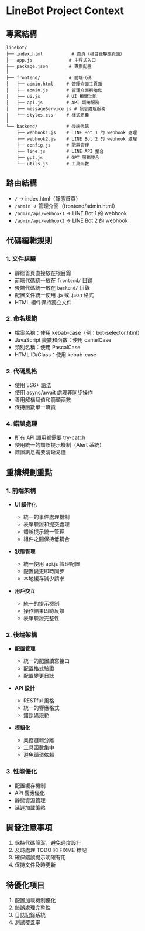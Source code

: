 # LineBot Project Context

## 專案結構
```
linebot/
├── index.html           # 首頁（根目錄靜態頁面）
├── app.js              # 主程式入口
├── package.json        # 專案配置
│
├── frontend/           # 前端代碼
│   ├── admin.html     # 管理介面主頁面
│   ├── admin.js       # 管理介面初始化
│   ├── ui.js          # UI 相關功能
│   ├── api.js         # API 調用服務
│   ├── messageService.js # 訊息處理服務
│   └── styles.css     # 樣式定義
│
└── backend/           # 後端代碼
    ├── webhook1.js    # LINE Bot 1 的 webhook 處理
    ├── webhook2.js    # LINE Bot 2 的 webhook 處理
    ├── config.js      # 配置管理
    ├── line.js        # LINE API 整合
    ├── gpt.js         # GPT 服務整合
    └── utils.js       # 工具函數
```

## 路由結構
- `/` -> index.html（靜態首頁）
- `/admin` -> 管理介面（frontend/admin.html）
- `/admin/api/webhook1` -> LINE Bot 1 的 webhook
- `/admin/api/webhook2` -> LINE Bot 2 的 webhook

## 代碼編輯規則

### 1. 文件組織
- 靜態首頁直接放在根目錄
- 前端代碼統一放在 `frontend/` 目錄
- 後端代碼統一放在 `backend/` 目錄
- 配置文件統一使用 .js 或 .json 格式
- HTML 組件保持獨立文件

### 2. 命名規範
- 檔案名稱：使用 kebab-case（例：bot-selector.html）
- JavaScript 變數和函數：使用 camelCase
- 類別名稱：使用 PascalCase
- HTML ID/Class：使用 kebab-case

### 3. 代碼風格
- 使用 ES6+ 語法
- 使用 async/await 處理非同步操作
- 善用解構賦值和箭頭函數
- 保持函數單一職責

### 4. 錯誤處理
- 所有 API 調用都需要 try-catch
- 使用統一的錯誤提示機制（Alert 系統）
- 錯誤訊息需要清晰易懂

## 重構規劃重點

### 1. 前端架構
- **UI 組件化**
  * 統一的事件處理機制
  * 表單驗證和提交處理
  * 錯誤提示統一管理
  * 組件之間保持低耦合

- **狀態管理**
  * 統一使用 api.js 管理配置
  * 配置變更即時同步
  * 本地緩存減少請求

- **用戶交互**
  * 統一的提示機制
  * 操作結果即時反饋
  * 表單驗證完整性

### 2. 後端架構
- **配置管理**
  * 統一的配置讀寫接口
  * 配置格式驗證
  * 配置變更日誌

- **API 設計**
  * RESTful 風格
  * 統一的響應格式
  * 錯誤碼規範

- **模組化**
  * 業務邏輯分離
  * 工具函數集中
  * 避免循環依賴

### 3. 性能優化
- 配置緩存機制
- API 響應優化
- 靜態資源管理
- 延遲加載策略

## 開發注意事項
1. 保持代碼簡潔，避免過度設計
2. 及時處理 TODO 和 FIXME 標記
3. 確保錯誤提示明確有用
4. 保持文件及時更新

## 待優化項目
1. 配置加載機制優化
2. 錯誤處理完整性
3. 日誌記錄系統
4. 測試覆蓋率

